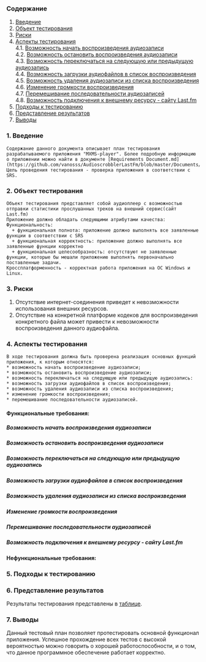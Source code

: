 ### Содержание
  1. [Введение](#1)
  2. [Объект тестирования](#2)
  3. [Риски](#3)
  4. [Аспекты тестирования](#4)<br>
    4.1. [Возможность начать воспроизведения аудиозаписи](#001)<br>
    4.2. [Возможность остановить воспроизведения аудиозаписи](#002)<br>
    4.3. [Возможность переключаться на следующую или предыдущую аудиозапись](#003)<br>
    4.4. [Возможность загрузки аудиофайлов в список воспроизведения](#004)<br>
    4.5. [Возможность удаления аудиозаписи из списка воспроизведения](#005)<br>
    4.6. [Изменение громкости воспроизведения](#006)<br>
    4.7. [Перемешивание последовательности аудиозаписей](#007)<br>
    4.8. [Возможность подключения к внешнему ресурсу - сайту Last.fm](#008)<br>
5. [Подходы к тестированию](#5)
6. [Представление результатов](#6)
7. [Выводы](#7)


<a name="1"></a>
### 1. Введение
  	Содержание данного документа описывает план тестирования разрабатываемого приложения "MXMS-player". Более подробную информацию о приложении можно найти в документе [Requirements Document.md](https://github.com/vanosss/AudioscrobblerLastFm/blob/master/Documents/Requirements/Requirements%20Document.md). Цель проведения тестирования - проверка приложения в соответствии с SRS.

<a name="2"></a>
### 2. Объект тестирования
  	Объект тестирования представляет собой аудиоплеер с возможностью отправки статистики прослушанных треков на внешний сервис(сайт Last.fm)
  	Приложение должно обладать следующими атрибутами качества:
  	Функциональность:
	  + функциональная полнота: приложение должно выполнять все заявленные функции в соответствии с SRS
	  + функциональная корректность: приложение должно выполнять все заявленные функции корректно
	  + функциональная целесообразность: отсутствуют не заявленные функции, которые бы мешали приложению выполнять первоначально поставленные задачи.
	Кроссплатформенность - корректная работа приложения на ОС Windows и Linux.

<a name="3"></a>
### 3. Риски
  1. Отсутствие интернет-соединения приведет к невозможности использования внешних ресурсов.
  2. Отсутствие на конкретной платформе кодеков для воспроизведения конкретного файла может привести к невозможности воспроизведения данного аудиофайла.


<a name="4"></a>
### 4. Аспекты тестирования
	В ходе тестирования должна быть проверена реализация основных функций приложения, к которым относятся:
	* возможность начать воспроизведение аудиозаписи;
	* возможность остановить воспроизведение аудиозаписи;
	* возможность переключаться на следующую или предыдущую аудиозапись:
	* возможность загрузки аудиофайлов в список воспроизведения;
	* возможность удаления аудиозаписи из списка воспроизведения;
	* изменение громкости воспроизведения;
	* перемешивание последовательности аудиозаписей.

#### Функциональные требования:

<a name="001"></a>
##### Возможность начать воспроизведения аудиозаписи


<a name="002"></a>
##### Возможность остановить воспроизведения аудиозаписи

<a name="003"></a>
##### Возможность переключаться на следующую или предыдущую аудиозапись


<a name="004"></a>
##### Возможность загрузки аудиофайлов в список воспроизведения


<a name="005"></a>
##### Возможность удаления аудиозаписи из списка воспроизведения


<a name="006"></a>
##### Изменение громкости воспроизведения


<a name="007"></a>
##### Перемешивание последовательности аудиозаписей


<a name="008"></a>
##### Возможность подключения к внешнему ресурсу - сайту Last.fm


#### Нефункциональные требования:


<a name="5"></a>
### 5. Подходы к тестированию


<a name="6"></a>
### 6. Представление результатов
Результаты тестирования представлены в [таблице](https://github.com/vanosss/AudioscrobblerLastFm/blob/master/Testing/TestResults.md).

<a name="7"></a>
### 7. Выводы
Данный тестовый план позволяет протестировать основной функционал приложения. Успешное прохождение всех тестов с высокой вероятностью можно говорить о хорошей работоспособности, и о том, что данное программное обеспечение работает корректно.

